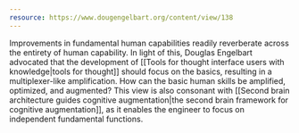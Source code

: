```yaml
---
resource: https://www.dougengelbart.org/content/view/138
---
```


Improvements in fundamental human capabilities readily reverberate across the entirety of human capability. In light of this, Douglas Engelbart advocated that the development of [[Tools for thought interface users with knowledge|tools for thought]] should focus on the basics, resulting in a multiplexer-like amplification. How can the basic human skills be amplified, optimized, and augmented? This view is also consonant with [[Second brain architecture guides cognitive augmentation|the second brain framework for cognitive augmentation]], as it enables the engineer to focus on independent fundamental functions.